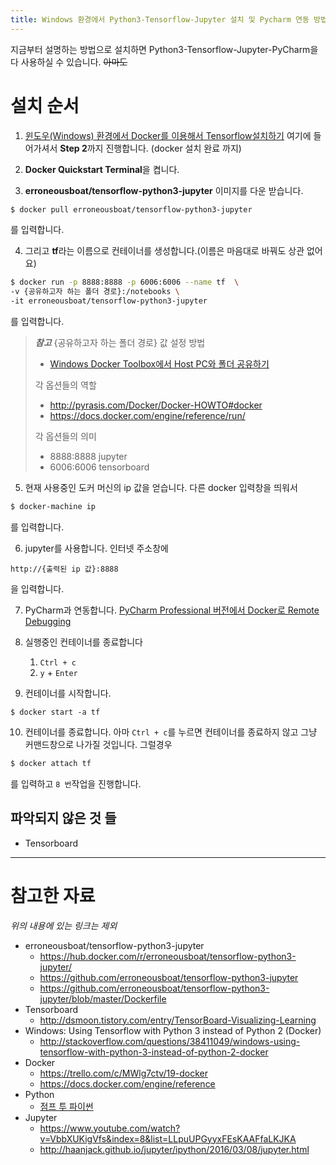 ```yaml
---
title: Windows 환경에서 Python3-Tensorflow-Jupyter 설치 및 Pycharm 연동 방법
---
```


지금부터 설명하는 방법으로 설치하면  Python3-Tensorflow-Jupyter-PyCharm을 다 사용하실 수 있습니다. ~~아마도~~

# 설치 순서

1. [윈도우(Windows) 환경에서 Docker를 이용해서 Tensorflow설치하기](http://solarisailab.com/archives/384) 여기에 들어가셔서 **Step 2**까지 진행합니다. (docker 설치 완료 까지)

2. **Docker Quickstart Terminal**을 켭니다.

3. **erroneousboat/tensorflow-python3-jupyter** 이미지를 다운 받습니다.
```bash
$ docker pull erroneousboat/tensorflow-python3-jupyter
```
를 입력합니다. 

4. 그리고  **tf**라는 이름으로 컨테이너를 생성합니다.(이름은 마음대로 바꿔도 상관 없어요)
```bash
$ docker run -p 8888:8888 -p 6006:6006 --name tf  \
-v {공유하고자 하는 폴더 경로}:/notebooks \
-it erroneousboat/tensorflow-python3-jupyter
```
를 입력합니다.

> _**참고**_
> {공유하고자 하는 폴더 경로} 값 설정 방법
>
> * [Windows Docker Toolbox에서 Host PC와 폴더 공유하기](http://bryan7.tistory.com/797)
>
> 각 옵션들의 역할
>
> * http://pyrasis.com/Docker/Docker-HOWTO#docker
> * https://docs.docker.com/engine/reference/run/
>
> 각 옵션들의 의미
>
> * 8888:8888 
>     jupyter
> * 6006:6006
>    tensorboard

5. 현재 사용중인 도커 머신의 ip 값을 얻습니다.
다른 docker 입력창을 띄워서 
```bash
$ docker-machine ip
```
를 입력합니다.

6. jupyter를 사용합니다.
인터넷 주소창에 
```
http://{출력된 ip 값}:8888
```
 을 입력합니다. 

7. PyCharm과 연동합니다.
  [PyCharm Professional 버전에서 Docker로 Remote Debugging](http://bryan7.tistory.com/864)

8. 실행중인 컨테이너를 종료합니다
    1. `Ctrl + c`
    2. `y` + `Enter`
9. 컨테이너를 시작합니다.
```
$ docker start -a tf
```
10. 컨테이너를 종료합니다.
아마  `Ctrl + c`를 누르면 컨테이너를 종료하지 않고 그냥 커맨드창으로 나가질 것입니다.
그럴경우 
```bash
$ docker attach tf
```
를 입력하고  `8 번`작업을 진행합니다. 

## 파악되지 않은 것 들

* Tensorboard

---
# 참고한 자료

_위의 내용에 있는 링크는 제외_

* erroneousboat/tensorflow-python3-jupyter
    * https://hub.docker.com/r/erroneousboat/tensorflow-python3-jupyter/
    * https://github.com/erroneousboat/tensorflow-python3-jupyter
    * https://github.com/erroneousboat/tensorflow-python3-jupyter/blob/master/Dockerfile
* Tensorboard
    * http://dsmoon.tistory.com/entry/TensorBoard-Visualizing-Learning
* Windows: Using Tensorflow with Python 3 instead of Python 2 (Docker)
    * http://stackoverflow.com/questions/38411049/windows-using-tensorflow-with-python-3-instead-of-python-2-docker
* Docker
    * https://trello.com/c/MWlg7ctv/19-docker
    * https://docs.docker.com/engine/reference
* Python
    * [점프 투 파이썬](https://wikidocs.net/book/1)
* Jupyter
    * https://www.youtube.com/watch?v=VbbXUKigVfs&index=8&list=LLpuUPGyyxFEsKAAFfaLKJKA
    * http://haanjack.github.io/jupyter/ipython/2016/03/08/jupyter.html
